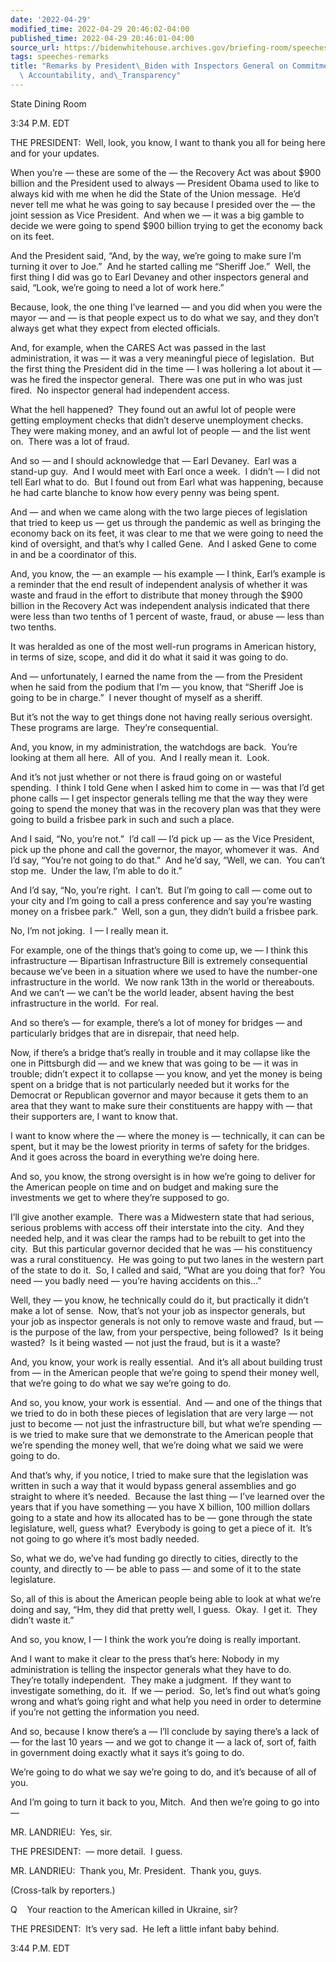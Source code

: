 ```yaml
---
date: '2022-04-29'
modified_time: 2022-04-29 20:46:02-04:00
published_time: 2022-04-29 20:46:01-04:00
source_url: https://bidenwhitehouse.archives.gov/briefing-room/speeches-remarks/2022/04/29/remarks-by-president-biden-with-inspectors-general-on-commitment-to-oversight-accountability-and-transparency/
tags: speeches-remarks
title: "Remarks by President\_Biden with Inspectors General on Commitment to Oversight,\
  \ Accountability, and\_Transparency"
---
```

 
State Dining Room

3:34 P.M. EDT

THE PRESIDENT:  Well, look, you know, I want to thank you all for being
here and for your updates. 

When you’re — these are some of the — the Recovery Act was about $900
billion and the President used to always — President Obama used to like
to always kid with me when he did the State of the Union message.  He’d
never tell me what he was going to say because I presided over the — the
joint session as Vice President.  And when we — it was a big gamble to
decide we were going to spend $900 billion trying to get the economy
back on its feet. 

And the President said, “And, by the way, we’re going to make sure I’m
turning it over to Joe.”  And he started calling me “Sheriff Joe.” 
Well, the first thing I did was go to Earl Devaney and other inspectors
general and said, “Look, we’re going to need a lot of work here.” 

Because, look, the one thing I’ve learned — and you did when you were
the mayor — and — is that people expect us to do what we say, and they
don’t always get what they expect from elected officials. 

And, for example, when the CARES Act was passed in the last
administration, it was — it was a very meaningful piece of legislation. 
But the first thing the President did in the time — I was hollering a
lot about it — was he fired the inspector general.  There was one put in
who was just fired.  No inspector general had independent access. 

What the hell happened?  They found out an awful lot of people were
getting employment checks that didn’t deserve unemployment checks.  They
were making money, and an awful lot of people — and the list went on. 
There was a lot of fraud.

And so — and I should acknowledge that — Earl Devaney.  Earl was a
stand-up guy.  And I would meet with Earl once a week.  I didn’t — I did
not tell Earl what to do.  But I found out from Earl what was happening,
because he had carte blanche to know how every penny was being spent.

And — and when we came along with the two large pieces of legislation
that tried to keep us — get us through the pandemic as well as bringing
the economy back on its feet, it was clear to me that we were going to
need the kind of oversight, and that’s why I called Gene.  And I asked
Gene to come in and be a coordinator of this. 

And, you know, the — an example — his example — I think, Earl’s example
is a reminder that the end result of independent analysis of whether it
was waste and fraud in the effort to distribute that money through the
$900 billion in the Recovery Act was independent analysis indicated that
there were less than two tenths of 1 percent of waste, fraud, or abuse —
less than two tenths.

It was heralded as one of the most well-run programs in American
history, in terms of size, scope, and did it do what it said it was
going to do.

And — unfortunately, I earned the name from the — from the President
when he said from the podium that I’m — you know, that “Sheriff Joe is
going to be in charge.”  I never thought of myself as a sheriff.

But it’s not the way to get things done not having really serious
oversight.  These programs are large.  They’re consequential. 

And, you know, in my administration, the watchdogs are back.  You’re
looking at them all here.  All of you.  And I really mean it.  Look.

And it’s not just whether or not there is fraud going on or wasteful
spending.  I think I told Gene when I asked him to come in — was that
I’d get phone calls — I get inspector generals telling me that the way
they were going to spend the money that was in the recovery plan was
that they were going to build a frisbee park in such and such a place.

And I said, “No, you’re not.”  I’d call — I’d pick up — as the Vice
President, pick up the phone and call the governor, the mayor, whomever
it was.  And I’d say, “You’re not going to do that.”  And he’d say,
“Well, we can.  You can’t stop me.  Under the law, I’m able to do it.”

And I’d say, “No, you’re right.  I can’t.  But I’m going to call — come
out to your city and I’m going to call a press conference and say you’re
wasting money on a frisbee park.”  Well, son a gun, they didn’t build a
frisbee park.

No, I’m not joking.  I — I really mean it.

For example, one of the things that’s going to come up, we — I think
this infrastructure — Bipartisan Infrastructure Bill is extremely
consequential because we’ve been in a situation where we used to have
the number-one infrastructure in the world.  We now rank 13th in the
world or thereabouts.  And we can’t — we can’t be the world leader,
absent having the best infrastructure in the world.  For real.

And so there’s — for example, there’s a lot of money for bridges — and
particularly bridges that are in disrepair, that need help. 

Now, if there’s a bridge that’s really in trouble and it may collapse
like the one in Pittsburgh did — and we knew that was going to be — it
was in trouble; didn’t expect it to collapse — you know, and yet the
money is being spent on a bridge that is not particularly needed but it
works for the Democrat or Republican governor and mayor because it gets
them to an area that they want to make sure their constituents are happy
with — that their supporters are, I want to know that. 

I want to know where the — where the money is — technically, it can can
be spent, but it may be the lowest priority in terms of safety for the
bridges.  And it goes across the board in everything we’re doing here.

And so, you know, the strong oversight is in how we’re going to deliver
for the American people on time and on budget and making sure the
investments we get to where they’re supposed to go.

I’ll give another example.  There was a Midwestern state that had
serious, serious problems with access off their interstate into the
city.  And they needed help, and it was clear the ramps had to be
rebuilt to get into the city.  But this particular governor decided that
he was — his constituency was a rural constituency.  He was going to put
two lanes in the western part of the state to do it.  So, I called and
said, “What are you doing that for?  You need — you badly need — you’re
having accidents on this…”

Well, they — you know, he technically could do it, but practically it
didn’t make a lot of sense.  Now, that’s not your job as inspector
generals, but your job as inspector generals is not only to remove waste
and fraud, but — is the purpose of the law, from your perspective, being
followed?  Is it being wasted?  Is it being wasted — not just the fraud,
but is it a waste?

And, you know, your work is really essential.  And it’s all about
building trust from — in the American people that we’re going to spend
their money well, that we’re going to do what we say we’re going to do.

And so, you know, your work is essential.  And — and one of the things
that we tried to do in both these pieces of legislation that are very
large — not just to become — not just the infrastructure bill, but what
we’re spending — is we tried to make sure that we demonstrate to the
American people that we’re spending the money well, that we’re doing
what we said we were going to do.

And that’s why, if you notice, I tried to make sure that the legislation
was written in such a way that it would bypass general assemblies and go
straight to where it’s needed.  Because the last thing — I’ve learned
over the years that if you have something — you have X billion, 100
million dollars going to a state and how its allocated has to be — gone
through the state legislature, well, guess what?  Everybody is going to
get a piece of it.  It’s not going to go where it’s most badly needed. 

So, what we do, we’ve had funding go directly to cities, directly to the
county, and directly to — be able to pass — and some of it to the state
legislature. 

So, all of this is about the American people being able to look at what
we’re doing and say, “Hm, they did that pretty well, I guess.  Okay.  I
get it.  They didn’t waste it.”

And so, you know, I — I think the work you’re doing is really
important. 

And I want to make it clear to the press that’s here: Nobody in my
administration is telling the inspector generals what they have to do. 
They’re totally independent.  They make a judgment.  If they want to
investigate something, do it.  If we — period.  So, let’s find out
what’s going wrong and what’s going right and what help you need in
order to determine if you’re not getting the information you need. 

And so, because I know there’s a — I’ll conclude by saying there’s a
lack of — for the last 10 years — and we got to change it — a lack of,
sort of, faith in government doing exactly what it says it’s going to
do. 

We’re going to do what we say we’re going to do, and it’s because of all
of you.

And I’m going to turn it back to you, Mitch.  And then we’re going to go
into —

MR. LANDRIEU:  Yes, sir.

THE PRESIDENT:  — more detail.  I guess.

MR. LANDRIEU:  Thank you, Mr. President.  Thank you, guys.

(Cross-talk by reporters.)

Q    Your reaction to the American killed in Ukraine, sir?

THE PRESIDENT:  It’s very sad.  He left a little infant baby behind.

3:44 P.M. EDT
